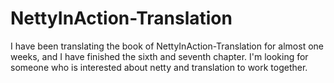 # NettyInAction-Translation
I have been translating the book of NettyInAction-Translation for almost one weeks, and I have finished the sixth and seventh chapter.
I'm looking for someone who is interested about netty and translation to work together.
